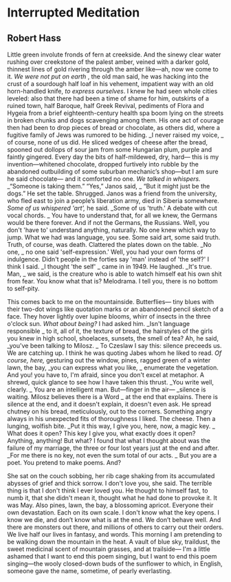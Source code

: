 # Interrupted Meditation
## Robert Hass
Little green involute fronds of fern at creekside.
And the sinewy clear water rushing over creekstone
of the palest amber, veined with a darker gold,
thinnest lines of gold rivering through the amber
like—ah, now we come to it. _We were not put on earth_ ,
the old man said, he was hacking into the crust
of a sourdough half loaf in his vehement, impatient way
with an old horn-handled knife, _to express ourselves_.
I knew he had seen whole cities leveled: also
that there had been a time of shame for him, outskirts
of a ruined town, half Baroque, half Greek Revival,
pediments of Flora and Hygeia from a brief eighteenth-century
health spa boom lying on the streets in broken chunks
and dogs scavenging among them. His one act of courage
then had been to drop pieces of bread or chocolate,
as others did, where a fugitive family of Jews
was rumored to be hiding. _I never raised my voice,
_
of course, none of us did. He sliced wedges of cheese
after the bread, spooned out dollops of sour jam
from some Hungarian plum, purple and faintly gingered.
Every day the bits of half-mildewed, dry, hard—
this is my invention—whitened chocolate, dropped furtively
into rubble by the abandoned outbuilding of some suburban
mechanic’s shop—but I am sure he said chocolate—
and it comforted no one. _We talked in whispers._
 _“Someone is taking them.” “Yes,” Janos said,
_
“But it might just be the dogs.” He set the table.
Shrugged. Janos was a friend from the university,
who fled east to join a people’s liberation army,
died in Siberia somewhere. _Some of us whispered 'art',_
he said. _Some of us 'truth.' A debate with cut vocal chords.
_
You have to understand that, for all we knew, the Germans
would be there forever. And if not the Germans, the Russians.
Well, you don't 'have to' understand anything, naturally.
No one knew which way to jump. What we had was language,
you see. Some said art, some said truth. Truth, of course,
was death. Clattered the plates down on the table. _No one,
_
no one said 'self-expression.' Well, you had your own forms
of indulgence. Didn't people in the forties say 'man'
instead of 'the self?' I think I said. _I thought 'the self'
_
came in in 1949. He laughed. _It's true. Man,
_
we said, is the creature who is able to watch himself
eat his own shit from fear. You know what that is?
Melodrama. I tell you, there is no bottom to self-pity.

This comes back to me on the mountainside. Butterflies—
tiny blues with their two-dot wings like quotation marks
or an abandoned pencil sketch of a face. They hover lightly
over lupine blooms, whirr of insects in the three o'clock sun.
 _What about being?_ I had asked him. _Isn't language responsible
_
to it, all of it, the texture of bread, the hairstyles
of the girls you knew in high school, shoelaces, sunsets,
the smell of tea? Ah, he said, _you've been talking to Milosz.
_
To Czeslaw I say this: silence preceeds us. We are catching up.
I think he was quoting Jabes whom he liked to read.
 _Of course, here,_ gesturing out the window, pines, ragged green
of a winter lawn, the bay, _you can express what you like,
_
enumerate the vegetation. And you! you have to, I'm afraid,
since you don't excel at metaphor. A shrewd, quick glance
to see how I have taken this thrust. _You write well, clearly.
_
You are an intelligent man. But—finger in the air—
 _silence is waiting. Milosz believes there is a Word
_
at the end that explains. There is silence at the end,
and it doesn't explain, it doesn't even ask. He spread chutney
on his bread, meticulously, out to the corners. Something
angry always in his unexpected fits of thoroughness
I liked. The cheese. Then a lunging, wolfish bite.
 _Put it this way, I give you, here, now, a magic key.
_
What does it open? This key I give you, what exactly
does it open? Anything, anything! But what? I found
that what I thought about was the failure of my marriage,
the three or four lost years just at the end and after.
 _For me there is no key, not even the sum total of our acts.
_
But you are a poet. You pretend to make poems. And?

She sat on the couch sobbing, her rib cage shaking
from its accumulated abysses of grief and thick sorrow.
I don't love you, she said. The terrible thing is
that I don't think I ever loved you. He thought to himself
fast, to numb it, that she didn't mean it, thought
what he had done to provoke it. It was May.
Also pines, lawn, the bay, a blossoming apricot.
Everyone their own devastation. Each on its own scale.
I don't know what the key opens. I know we die,
and don’t know what is at the end. We don’t behave well.
And there are monsters out there, and millions of others
to carry out their orders. We live half our lives
in fantasy, and words. This morning I am pretending
to be walking down the mountain in the heat.
A vault of blue sky, traildust, the sweet medicinal
scent of mountain grasses, and at trailside—
I'm a little ashamed that I want to end this poem
singing, but I want to end this poem singing—the wooly
closed-down buds of the sunflower to which, in English,
someone gave the name, sometime, of pearly everlasting.